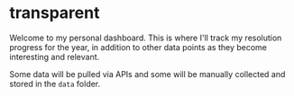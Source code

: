 # transparent

Welcome to my personal dashboard.  This is where I'll track my resolution progress for the year, in addition to other data points as they become interesting and relevant. 

Some data will be pulled via APIs and some will be manually collected and stored in the `data` folder. 
